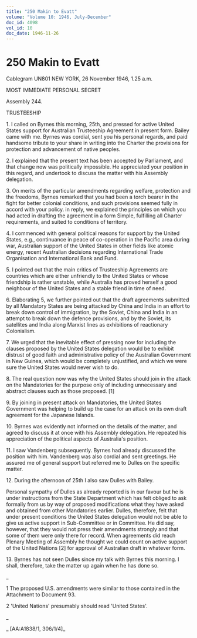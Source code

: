 ```yaml
---
title: "250 Makin to Evatt"
volume: "Volume 10: 1946, July-December"
doc_id: 4098
vol_id: 10
doc_date: 1946-11-26
---
```


# 250 Makin to Evatt

Cablegram UN801 NEW YORK, 26 November 1946, 1.25 a.m.

MOST IMMEDIATE PERSONAL SECRET

Assembly 244.

TRUSTEESHIP

1\. I called on Byrnes this morning, 25th, and pressed for active United States support for Australian Trusteeship Agreement in present form. Bailey came with me. Byrnes was cordial, sent you his personal regards, and paid handsome tribute to your share in writing into the Charter the provisions for protection and advancement of native peoples.

2\. I explained that the present text has been accepted by Parliament, and that change now was politically impossible. He appreciated your position in this regard, and undertook to discuss the matter with his Assembly delegation.

3\. On merits of the particular amendments regarding welfare, protection and the freedoms, Byrnes remarked that you had been a torch bearer in the fight for better colonial conditions, and such provisions seemed fully in accord with your policy. in reply, we explained the principles on which you had acted in drafting the agreement in a form Simple, fulfilling all Charter requirements, and suited to conditions of territory.

4\. I commenced with general political reasons for support by the United States, e.g., continuance in peace of co-operation in the Pacific area during war, Australian support of the United States in other fields like atomic energy, recent Australian decisions regarding International Trade Organisation and International Bank and Fund.

5\. I pointed out that the main critics of Trusteeship Agreements are countries which are either unfriendly to the United States or whose friendship is rather unstable, while Australia has proved herself a good neighbour of the United States and a stable friend in time of need.

6\. Elaborating 5, we further pointed out that the draft agreements submitted by all Mandatory States are being attacked by China and India in an effort to break down control of immigration, by the Soviet, China and India in an attempt to break down the defence provisions, and by the Soviet, its satellites and India along Marxist lines as exhibitions of reactionary Colonialism.

7\. We urged that the inevitable effect of pressing now for including the clauses proposed by the United States delegation would be to exhibit distrust of good faith and administrative policy of the Australian Government in New Guinea, which would be completely unjustified, and which we were sure the United States would never wish to do.

8\. The real question now was why the United States should join in the attack on the Mandatories for the purpose only of including unnecessary and abstract clauses such as those proposed. [1]

9\. By joining in present attack on Mandatories, the United States Government was helping to build up the case for an attack on its own draft agreement for the Japanese Islands.

10\. Byrnes was evidently not informed on the details of the matter, and agreed to discuss it at once with his Assembly delegation. He repeated his appreciation of the political aspects of Australia's position.

11\. I saw Vandenberg subsequently. Byrnes had already discussed the position with him. Vandenberg was also cordial and sent greetings. He assured me of general support but referred me to Dulles on the specific matter.

12\. During the afternoon of 25th I also saw Dulles with Bailey.

Personal sympathy of Dulles as already reported is in our favour but he is under instructions from the State Department which has felt obliged to ask formally from us by way of proposed modifications what they have asked and obtained from other Mandatories earlier. Dulles, therefore, felt that under present conditions the United States delegation would not be able to give us active support in Sub-Committee or in Committee. He did say, however, that they would not press their amendments strongly and that some of them were only there for record. When agreements did reach Plenary Meeting of Assembly he thought we could count on active support of the United Nations [2] for approval of Australian draft in whatever form.

13\. Byrnes has not seen Dulles since my talk with Byrnes this morning. I shall, therefore, take the matter up again when he has done so.

_

1 The proposed U.S. amendments were similar to those contained in the Attachment to Document 93.

2 'United Nations' presumably should read 'United States'.

_

_ [AA:A1838/1, 306/1/4]_
